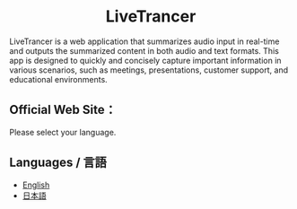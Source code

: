 <h1 align="center">LiveTrancer</h1>

LiveTrancer is a web application that summarizes audio input in real-time and outputs the summarized content in both audio and text formats. This app is designed to quickly and concisely capture important information in various scenarios, such as meetings, presentations, customer support, and educational environments.


## Official Web Site：　

Please select your language.

## Languages / 言語

- [English](./README_en.md)
- [日本語](./README_ja.md)
